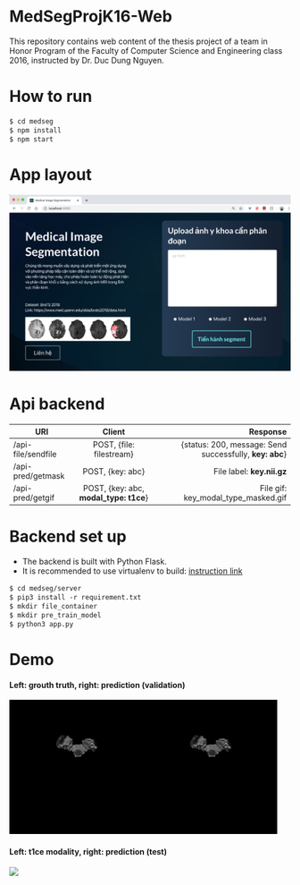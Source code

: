 # MedSegProjK16-Web

This repository contains web content of the thesis project of a team in Honor Program of the Faculty of Computer Science and Engineering class 2016, instructed by Dr. Duc Dung Nguyen.

# How to run

```
$ cd medseg
$ npm install
$ npm start
```

# App layout

![](applayout.png)

# Api backend
| URI        | Client           | Response  |
| ------------- |:-------------:| -----:|
| /api-file/sendfile      |POST, {file: filestream} | {status: 200, message: Send successfully, **key: abc**} |
| /api-pred/getmask      | POST, {key: abc}      |  File label: **key.nii.gz**  |
| /api-pred/getgif  | POST, {key: abc, **modal_type: t1ce**}      |  File gif: key_modal_type_masked.gif  |

# Backend set up

- The backend is built with Python Flask.
- It is recommended to use virtualenv to build: [instruction link](https://packaging.python.org/guides/installing-using-pip-and-virtual-environments/)

```
$ cd medseg/server
$ pip3 install -r requirement.txt
$ mkdir file_container
$ mkdir pre_train_model
$ python3 app.py
```

# Demo
<h4>Left: grouth truth, right: prediction (validation)</h4>

![](medseg/public/t2.nii.gz_combine_pred.gif)

<h4>Left: t1ce modality, right: prediction (test)</h4>

![](medseg/public/98c43956f2564a87b52157e0166dc615_t1ce_masked.gif)